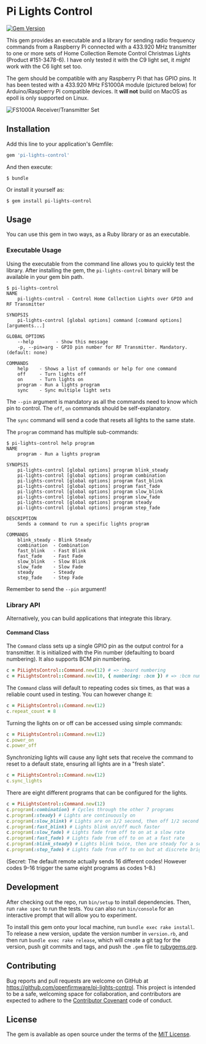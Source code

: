 # Pi Lights Control

[![Gem Version](https://badge.fury.io/rb/pi-lights-control.svg)](https://badge.fury.io/rb/pi-lights-control)

This gem provides an executable and a library for sending radio frequency commands from a Raspberry Pi connected with a 433.920 MHz transmitter to one or more sets of Home Collection Remote Control Christmas Lights (Product #151-3478-6). I have only tested it with the C9 light set, it *might* work with the C6 light set too.

The gem should be compatible with any Raspberry Pi that has GPIO pins. It has been tested with a 433.920 MHz FS1000A module (pictured below) for Arduino/Raspberry Pi compatible devices. It **will not** build on MacOS as epoll is only supported on Linux.

![FS1000A Receiver/Transmitter Set](https://www.jamesbadger.ca/images/FS1000A.jpg)

## Installation

Add this line to your application's Gemfile:

```ruby
gem 'pi-lights-control'
```

And then execute:

    $ bundle

Or install it yourself as:

    $ gem install pi-lights-control

## Usage

You can use this gem in two ways, as a Ruby library or as an executable.

### Executable Usage

Using the executable from the command line allows you to quickly test the library. After installing the gem, the `pi-lights-control` binary will be available in your gem bin path.

```shell
$ pi-lights-control
NAME
    pi-lights-control - Control Home Collection Lights over GPIO and RF Transmitter

SYNOPSIS
    pi-lights-control [global options] command [command options] [arguments...]

GLOBAL OPTIONS
    --help        - Show this message
    -p, --pin=arg - GPIO pin number for RF Transmitter. Mandatory. (default: none)

COMMANDS
    help    - Shows a list of commands or help for one command
    off     - Turn lights off
    on      - Turn lights on
    program - Run a lights program
    sync    - Sync multiple light sets
```

The `--pin` argument is mandatory as all the commands need to know which pin to control. The `off`, `on` commands should be self-explanatory.

The `sync` command will send a code that resets all lights to the same state.

The `program` command has multiple sub-commands:

```shell
$ pi-lights-control help program
NAME
    program - Run a lights program

SYNOPSIS
    pi-lights-control [global options] program blink_steady
    pi-lights-control [global options] program combination
    pi-lights-control [global options] program fast_blink
    pi-lights-control [global options] program fast_fade
    pi-lights-control [global options] program slow_blink
    pi-lights-control [global options] program slow_fade
    pi-lights-control [global options] program steady
    pi-lights-control [global options] program step_fade

DESCRIPTION
    Sends a command to run a specific lights program

COMMANDS
    blink_steady - Blink Steady
    combination  - Combination
    fast_blink   - Fast Blink
    fast_fade    - Fast Fade
    slow_blink   - Slow Blink
    slow_fade    - Slow Fade
    steady       - Steady
    step_fade    - Step Fade
```

Remember to send the `--pin` argument!

### Library API

Alternatively, you can build applications that integrate this library.

#### Command Class

The `Command` class sets up a single GPIO pin as the output control for a transmitter. It is initialized with the Pin number (defaulting to board numbering). It also supports BCM pin numbering.

```ruby
c = PiLightsControl::Command.new(12) # => :board numbering
c = PiLightsControl::Command.new(10, { numbering: :bcm }) # => :bcm numbering
```

The `Command` class will default to repeating codes six times, as that was a reliable count used in testing. You can however change it:

```ruby
c = PiLightsControl::Command.new(12)
c.repeat_count = 8
```

Turning the lights on or off can be accessed using simple commands:

```ruby
c = PiLightsControl::Command.new(12)
c.power_on
c.power_off
```

Synchronizing lights will cause any light sets that receive the command to reset to a default state, ensuring all lights are in a "fresh slate".

```ruby
c = PiLightsControl::Command.new(12)
c.sync_lights
```

There are eight different programs that can be configured for the lights.

```ruby
c = PiLightsControl::Command.new(12)
c.program(:combination) # Cycles through the other 7 programs
c.program(:steady) # Lights are continuously on
c.program(:slow_blink) # Lights are on 1/2 second, then off 1/2 second
c.program(:fast_blink) # Lights blink on/off much faster
c.program(:slow_fade) # Lights fade from off to on at a slow rate
c.program(:fast_fade) # Lights fade from off to on at a fast rate
c.program(:blink_steady) # Lights blink twice, then are steady for a second or two
c.program(:step_fade) # Lights fade from off to on but at discrete brightness steps instead of a continuous increase/decrease
```

(Secret: The default remote actually sends 16 different codes! However codes 9–16 trigger the same eight programs as codes 1–8.)

## Development

After checking out the repo, run `bin/setup` to install dependencies. Then, run `rake spec` to run the tests. You can also run `bin/console` for an interactive prompt that will allow you to experiment.

To install this gem onto your local machine, run `bundle exec rake install`. To release a new version, update the version number in `version.rb`, and then run `bundle exec rake release`, which will create a git tag for the version, push git commits and tags, and push the `.gem` file to [rubygems.org](https://rubygems.org).

## Contributing

Bug reports and pull requests are welcome on GitHub at https://github.com/openfirmware/pi-lights-control. This project is intended to be a safe, welcoming space for collaboration, and contributors are expected to adhere to the [Contributor Covenant](http://contributor-covenant.org) code of conduct.

## License

The gem is available as open source under the terms of the [MIT License](http://opensource.org/licenses/MIT).

